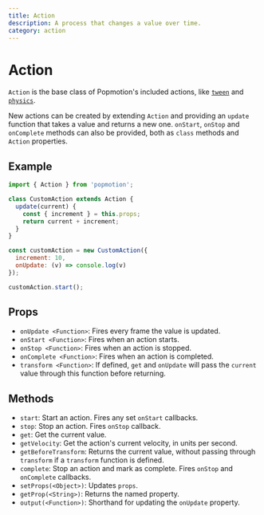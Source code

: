 ```yaml
---
title: Action
description: A process that changes a value over time.
category: action
---
```


# Action

`Action` is the base class of Popmotion's included actions, like [`tween`](tween) and [`physics`](physics).

New actions can be created by extending `Action` and providing an `update` function that takes a value and returns a new one. `onStart`, `onStop` and `onComplete` methods can also be provided, both as `class` methods and `Action` properties.

## Example

```javascript
import { Action } from 'popmotion';

class CustomAction extends Action {
  update(current) {
    const { increment } = this.props;
    return current + increment;
  }
}

const customAction = new CustomAction({
  increment: 10,
  onUpdate: (v) => console.log(v)
});

customAction.start();
```

## Props

- `onUpdate <Function>`: Fires every frame the value is updated.
- `onStart <Function>`: Fires when an action starts.
- `onStop <Function>`: Fires when an action is stopped.
- `onComplete <Function>`: Fires when an action is completed.
- `transform <Function>`: If defined, `get` and `onUpdate` will pass the `current` value through this function before returning.

## Methods

- `start`: Start an action. Fires any set `onStart` callbacks.
- `stop`: Stop an action. Fires `onStop` callback.
- `get`: Get the current value.
- `getVelocity`: Get the action's current velocity, in units per second.
- `getBeforeTransform`: Returns the current value, without passing through `transform` if a `transform` function is defined.
- `complete`: Stop an action and mark as complete. Fires `onStop` and `onComplete` callbacks.
- `setProps(<Object>)`: Updates `props`.
- `getProp(<String>)`: Returns the named property.
- `output(<Function>)`: Shorthand for updating the `onUpdate` property.
